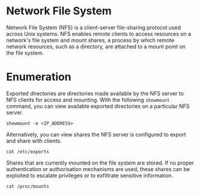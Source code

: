 # Network File System

Network File System (NFS) is a client-server file-sharing protocol used across Unix systems. NFS enables remote clients to access resources on a network's file system and mount shares, a process by which remote network resources, such as a directory, are attached to a mount point on the file system.

# Enumeration

Exported directories are directories made available by the NFS server to NFS clients for access and mounting. With the following `showmount` command, you can view available exported directories on a particular NFS server.
```
showmount -e <IP_ADDRESS>
```
Alternatively, you can view shares the NFS server is configured to export and share with clients.
```
cat /etc/exports
```
Shares that are currently mounted on the file system are stored. If no proper authentication or authorisation mechanisms are used, these shares can be exploited to escalate privileges or to exfiltrate sensitive information. 
```
cat /proc/mounts
```
